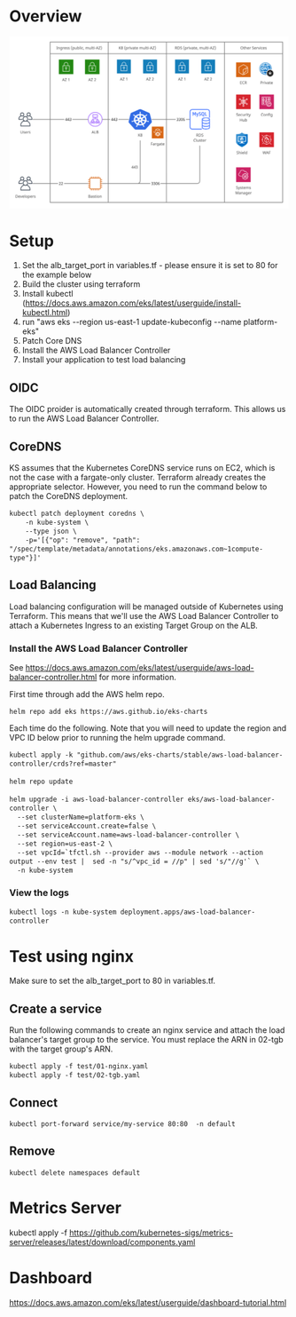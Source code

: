 # Overview

![Alt text](img/k8-rds.png?raw=true "K8 with RDS")

# Setup

1. Set the alb_target_port in variables.tf - please ensure it is set to 80 for the example below
2. Build the cluster using terraform
3. Install kubectl (https://docs.aws.amazon.com/eks/latest/userguide/install-kubectl.html)
4. run "aws eks --region us-east-1 update-kubeconfig --name platform-eks" 
5. Patch Core DNS
6. Install the AWS Load Balancer Controller
7. Install your application to test load balancing 

## OIDC

The OIDC proider is automatically created through terraform.  This allows us to run the 
AWS Load Balancer Controller.

## CoreDNS

KS assumes that the Kubernetes CoreDNS service runs on EC2, which is not the case with a
fargate-only cluster.  Terraform already creates the appropriate selector.  However, you
need to run the command below to patch the CoreDNS deployment.

```
kubectl patch deployment coredns \
    -n kube-system \
    --type json \
    -p='[{"op": "remove", "path": "/spec/template/metadata/annotations/eks.amazonaws.com~1compute-type"}]'
```
## Load Balancing

Load balancing configuration will be managed outside of Kubernetes using Terraform.  This 
means that we'll use the AWS Load Balancer Controller to attach a Kubernetes Ingress to 
an existing Target Group on the ALB.

### Install the AWS Load Balancer Controller

See https://docs.aws.amazon.com/eks/latest/userguide/aws-load-balancer-controller.html for 
more information.

First time through add the AWS helm repo.

```
helm repo add eks https://aws.github.io/eks-charts

```

Each time do the following.  Note that you will need to update the region and VPC ID below
prior to running the helm upgrade command.

```
kubectl apply -k "github.com/aws/eks-charts/stable/aws-load-balancer-controller/crds?ref=master"

helm repo update

helm upgrade -i aws-load-balancer-controller eks/aws-load-balancer-controller \
  --set clusterName=platform-eks \
  --set serviceAccount.create=false \
  --set serviceAccount.name=aws-load-balancer-controller \
  --set region=us-east-2 \
  --set vpcId=`tfctl.sh --provider aws --module network --action output --env test |  sed -n "s/^vpc_id = //p" | sed 's/"//g'` \
  -n kube-system
```

### View the logs

```
kubectl logs -n kube-system deployment.apps/aws-load-balancer-controller
```

# Test using nginx

Make sure to set the alb_target_port to 80 in variables.tf.

## Create a service

Run the following commands to create an nginx service and attach the load balancer's
target group to the service.  You must replace the ARN in 02-tgb with the target 
group's ARN.

```
kubectl apply -f test/01-nginx.yaml 
kubectl apply -f test/02-tgb.yaml 
```

## Connect

```
kubectl port-forward service/my-service 80:80  -n default
```

## Remove 

```
kubectl delete namespaces default
```

# Metrics Server

kubectl apply -f https://github.com/kubernetes-sigs/metrics-server/releases/latest/download/components.yaml

# Dashboard

https://docs.aws.amazon.com/eks/latest/userguide/dashboard-tutorial.html